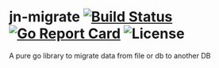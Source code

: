 # jn-migrate [![Build Status](https://travis-ci.org/lkumarjain/jn-migrate.svg?branch=master)](https://travis-ci.org/lkumarjain/jn-migrate)  [![Go Report Card](https://goreportcard.com/report/github.com/lkumarjain/jn-migrate)](https://goreportcard.com/report/github.com/lkumarjain/jn-migrate) ![License](https://img.shields.io/hexpm/l/plug.svg)


A pure go library to migrate data from file or db to another DB
